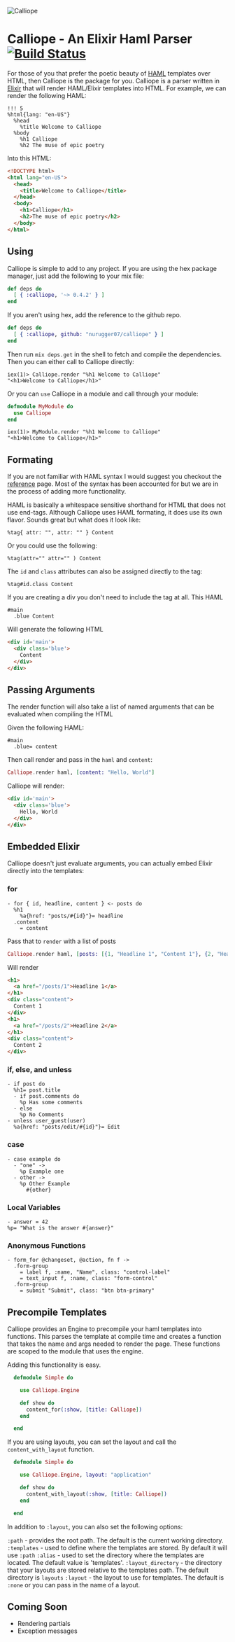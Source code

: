 ![Calliope](http://f.cl.ly/items/0T3a1a1w472z2o3p0d3O/6660441229_f6503a0dd2_b.jpg)

# Calliope - An Elixir Haml Parser [![Build Status](https://travis-ci.org/nurugger07/calliope.png?branch=master)](https://travis-ci.org/nurugger07/calliope)

For those of you that prefer the poetic beauty of [HAML](https://github.com/haml/haml) templates over HTML, then Calliope is the package for you. Calliope is a parser written in [Elixir](http://elixir-lang.org/) that will render HAML/Elixir templates into HTML. For example, we can render the following HAML:

``` haml
!!! 5
%html{lang: "en-US"}
  %head
    %title Welcome to Calliope
  %body
    %h1 Calliope
    %h2 The muse of epic poetry
```

Into this HTML:

``` html
<!DOCTYPE html>
<html lang="en-US">
  <head>
    <title>Welcome to Calliope</title>
  </head>
  <body>
    <h1>Calliope</h1>
    <h2>The muse of epic poetry</h2>
  </body>
</html>
```

## Using


Calliope is simple to add to any project. If you are using the hex package manager, just add the following to your mix file:

``` elixir
def deps do
  [ { :calliope, '~> 0.4.2' } ]
end
```

If you aren't using hex, add the reference to the github repo.

``` elixir
def deps do
  [ { :calliope, github: "nurugger07/calliope" } ]
end
```

Then run `mix deps.get` in the shell to fetch and compile the dependencies. Then you can either call to Calliope directly:

``` shell
iex(1)> Calliope.render "%h1 Welcome to Calliope"
"<h1>Welcome to Calliope</h1>"
```

Or you can `use` Calliope in a module and call through your module:

``` elixir
defmodule MyModule do
  use Calliope
end
```

``` shell
iex(1)> MyModule.render "%h1 Welcome to Calliope"
"<h1>Welcome to Calliope</h1>"
```

## Formating

If you are not familiar with HAML syntax I would suggest you checkout the [reference](http://haml.info/docs/yardoc/file.REFERENCE.html) page. Most of the syntax has been accounted for but we are in the process of adding more functionality.

HAML is basically a whitespace sensitive shorthand for HTML that does not use end-tags. Although Calliope uses HAML formating, it does use its own flavor. Sounds great but what does it look like:

``` haml
%tag{ attr: "", attr: "" } Content
```

Or you could use the following:

``` haml
%tag(attr="" attr="" ) Content
```

The `id` and `class` attributes can also be assigned directly to the tag:

``` haml
%tag#id.class Content
```

If you are creating a div you don't need to include the tag at all. This HAML

``` haml
#main
  .blue Content
```

Will generate the following HTML

``` html
<div id='main'>
  <div class='blue'>
    Content
  </div>
</div>
```

## Passing Arguments

The render function will also take a list of named arguments that can be evaluated when compiling the HTML

Given the following HAML:

``` haml
#main
  .blue= content
```

Then call render and pass in  the `haml` and `content`:

``` elixir
Calliope.render haml, [content: "Hello, World"]
```

Calliope will render:

``` html
<div id='main'>
  <div class='blue'>
    Hello, World
  </div>
</div>
```

## Embedded Elixir

Calliope doesn't just evaluate arguments, you can actually embed Elixir directly into the templates:

### for

``` haml
- for { id, headline, content } <- posts do
  %h1
    %a{href: "posts/#{id}"}= headline
  .content
    = content
```

Pass that to `render` with a list of posts

``` elixir
Calliope.render haml, [posts: [{1, "Headline 1", "Content 1"}, {2, "Headline 2", "Content 2"}]
```

Will render

``` html
<h1>
  <a href="/posts/1">Headline 1</a>
</h1>
<div class="content">
  Content 1
</div>
<h1>
  <a href="/posts/2">Headline 2</a>
</h1>
<div class="content">
  Content 2
</div>
```

### if, else, and unless

``` haml
- if post do 
  %h1= post.title
  - if post.comments do
    %p Has some comments
  - else
    %p No Comments
- unless user_guest(user)
  %a{href: "posts/edit/#{id}"}= Edit
```

### case

``` haml
- case example do
  - "one" -> 
    %p Example one
  - other -> 
    %p Other Example  
      #{other}
```

### Local Variables

``` haml
- answer = 42
%p= "What is the answer #{answer}"
```

### Anonymous Functions

``` haml
- form_for @changeset, @action, fn f ->
  .form-group
    = label f, :name, "Name", class: "control-label" 
    = text_input f, :name, class: "form-control" 
  .form-group
    = submit "Submit", class: "btn btn-primary" 
```

## Precompile Templates

Calliope provides an Engine to precompile your haml templates into functions. This parses the template at compile time and creates a function that takes the name and args needed to render the page. These functions are scoped to the module that uses the engine.

Adding this functionality is easy.

``` elixir
  defmodule Simple do

    use Calliope.Engine

    def show do
      content_for(:show, [title: Calliope])
    end

  end
```

If you are using layouts, you can set the layout and call the `content_with_layout` function.

``` elixir
  defmodule Simple do

    use Calliope.Engine, layout: "application"

    def show do
      content_with_layout(:show, [title: Calliope])
    end

  end
```

In addition to `:layout`, you can also set the following options:

`:path` - provides the root path. The default is the current working directory.
`:templates` - used to define where the templates are stored. By default it will use `:path`
`:alias` - used to set the directory where the templates are located. The
            default value is 'templates'.
`:layout_directory` - the directory that your layouts are stored relative to the
             templates path. The default directory is `layouts`
`:layout` - the layout to use for templates. The default is `:none` or you can pass in
            the name of a layout.

## Coming Soon

* Rendering partials
* Exception messages
